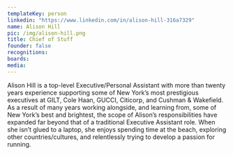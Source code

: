```yaml
---
templateKey: person
linkedin: "https://www.linkedin.com/in/alison-hill-316a7329"
name: Alison Hill
pic: /img/alison-hill.png
title: Chief of Stuff
founder: false
recognitions: 
boards: 
media:
---
```


Alison Hill is a top-level Executive/Personal Assistant with more than
twenty years experience supporting some of New York’s most prestigious
executives at GILT, Cole Haan, GUCCI, Citicorp, and Cushman & Wakefield.
As a result of many years working alongside, and learning from, some of
New York’s best and brightest, the scope of Alison’s responsibilities have
expanded far beyond that of a traditional Executive Assistant role. When
she isn’t glued to a laptop, she enjoys spending time at the beach,
exploring other countries/cultures, and relentlessly trying to develop a
passion for running.

